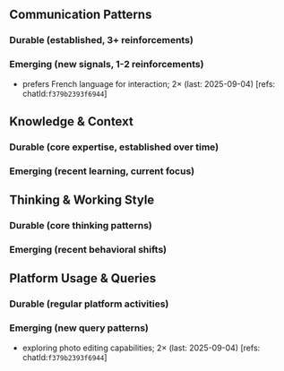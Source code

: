 ## Communication Patterns
### Durable (established, 3+ reinforcements)

### Emerging (new signals, 1-2 reinforcements)
- prefers French language for interaction; 2× (last: 2025-09-04) [refs: chatId:`f379b2393f6944`]

## Knowledge & Context
### Durable (core expertise, established over time)

### Emerging (recent learning, current focus)

## Thinking & Working Style
### Durable (core thinking patterns)

### Emerging (recent behavioral shifts)

## Platform Usage & Queries
### Durable (regular platform activities)

### Emerging (new query patterns)
- exploring photo editing capabilities; 2× (last: 2025-09-04) [refs: chatId:`f379b2393f6944`]
